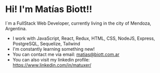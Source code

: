 # Hi! I'm Matías Biott!!

I´m a FullStack Web Developer, currently living in the city of Mendoza, Argentina.

- I work with JavaScript, React, Redux, HTML, CSS, NodeJS, Express, PostgreSQL, Sequelize, Tailwind
- I'm constantly learning something new!
- You can contact me via email: matias@biott.com.ar
- You can also visit my linkedin profile: https://www.linkedin.com/in/matuxer/
